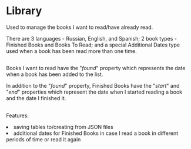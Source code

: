 # Library

Used to manage the books I want to read/have already read.

There are 3 languages - Russian, English, and Spanish; 2 book types - Finished Books and Books To Read; and a special Additional Dates type used when a book has been read more than one time.

## 

Books I want to read have the "_found_" property which represents the date when a book has been added to the list.

In addition to the "_found_" property, Finished Books have the "_start_" and "_end_" properties which represent the date when I started reading a book and the date I finished it.

## 

Features:
<li>saving tables to/creating from JSON files</li>
<li>additional dates for Finished Books in case I read a book in different periods of time or read it again</li>